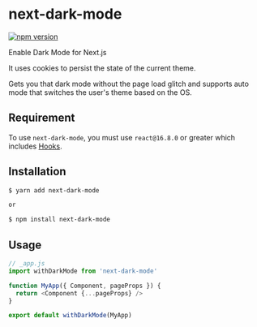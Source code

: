 # next-dark-mode

[![npm version](https://img.shields.io/npm/v/next-dark-mode?style=for-the-badge)](https://www.npmjs.com/package/next-dark-mode)

Enable Dark Mode for Next.js

It uses cookies to persist the state of the current theme.

Gets you that dark mode without the page load glitch and supports auto mode that switches the user's theme based on the OS.

## Requirement

To use `next-dark-mode`, you must use `react@16.8.0` or greater which includes [Hooks](https://reactjs.org/docs/hooks-intro.html).

## Installation

```sh
$ yarn add next-dark-mode

or

$ npm install next-dark-mode
```

## Usage

```js
// _app.js
import withDarkMode from 'next-dark-mode'

function MyApp({ Component, pageProps }) {
  return <Component {...pageProps} />
}

export default withDarkMode(MyApp)
```
